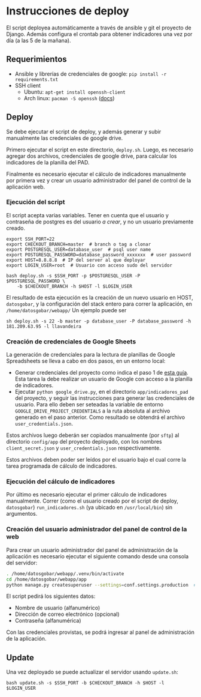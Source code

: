 # Instrucciones de deploy

El script deployea automáticamente a través de ansible y git el proyecto de Django. Además configura el crontab para obtener indicadores una vez por día (a las 5 de la mañana).

## Requerimientos

- Ansible y librerías de credenciales de google: `pip install -r requirements.txt`
- SSH client
  - Ubuntu: `apt-get install openssh-client`
  - Arch linux: `pacman -S openssh` ([docs](https://wiki.archlinux.org/index.php/Secure_Shell#OpenSSH))

## Deploy

Se debe ejecutar el script de deploy, y además generar y subir manualmente las credenciales de google drive.

Primero ejecutar el script en este directorio, `deploy.sh`. Luego, es necesario agregar dos archivos, credenciales de google drive, para calcular los indicadores de la planilla del PAD.

Finalmente es necesario ejecutar el cálculo de indicadores manualmente por primera vez y crear un usuario administrador del panel de control de la aplicación web.

### Ejecución del script

El script acepta varias variables. Tener en cuenta que el usuario y contraseña de postgres es del usuario _a crear_, y no un usuario previamente creado.

    export SSH_PORT=22
    export CHECKOUT_BRANCH=master  # branch o tag a clonar
    export POSTGRESQL_USER=database_user  # psql user name
    export POSTGRESQL_PASSWORD=database_password_xxxxxxx  # user password
    export HOST=8.8.8.8  # IP del server al que deployar
    export LOGIN_USER=root  # Usuario con acceso sudo del servidor

    bash deploy.sh -s $SSH_PORT -p $POSTGRESQL_USER -P $POSTGRESQL_PASSWORD \
        -b $CHECKOUT_BRANCH -h $HOST -l $LOGIN_USER

El resultado de esta ejecución es la creación de un nuevo usuario en HOST, `datosgobar`, y la configuración del stack entero para correr la aplicación, en `/home/datosgobar/webapp/`
Un ejemplo puede ser

    sh deploy.sh -s 22 -b master -p database_user -P database_password -h 181.209.63.95 -l llavandeira

### Creación de credenciales de Google Sheets

La generación de credenciales para la lectura de planillas de Google Spreadsheets se lleva a cabo en dos pasos, en un entorno local:

- Generar credenciales del proyecto como indica el paso 1 de [esta guía](https://developers.google.com/sheets/api/quickstart/python). Esta tarea la debe realizar un usuario de Google con acceso a la planilla de indicadores.
- Ejecutar `python google_drive.py`, en el directorio `app/indicadores_pad` del proyecto, y seguir las instrucciones para generar las credenciales de usuario. Para ello deben ser seteadas la variable de entorno `GOOGLE_DRIVE_PROJECT_CREDENTIALS` a la ruta absoluta al archivo generado en el paso anterior. Como resultado se obtendrá el archivo `user_credentials.json`.

Estos archivos luego deberán ser copiados manualmente (por `sftp`) al directorio `config/app` del proyecto deployado, con los nombres `client_secret.json` y `user_credentials.json` respectivamente.

Estos archivos deben poder ser leídos por el usuario bajo el cual corre la tarea programada de cálculo de indicadores.

### Ejecución del cálculo de indicadores

Por último es necesario ejecutar el primer cálculo de indicadores manualmente. Correr (como el usuario creado por el script de deploy, `datosgobar`) `run_indicadores.sh` (ya ubicado en `/usr/local/bin`) sin argumentos.

### Creación del usuario administrador del panel de control de la web

Para crear un usuario administrador del panel de administración de la aplicación es necesario ejecutar el siguiente comando desde una consola del servidor:

```bash
. /home/datosgobar/webapp/.venv/bin/activate
cd /home/datosgobar/webapp/app
python manage.py createsuperuser --settings=conf.settings.production  # Usar los settings correspondientes al ambiente (ver #14)
```

El script pedirá los siguientes datos:

- Nombre de usuario (alfanumérico)
- Dirección de correo electrónico (opcional)
- Contraseña (alfanumérica)

Con las credenciales provistas, se podrá ingresar al panel de administración de la aplicación.

## Update

Una vez deployado se puede actualizar el servidor usando `update.sh`:

    bash update.sh -s $SSH_PORT -b $CHECKOUT_BRANCH -h $HOST -l $LOGIN_USER

